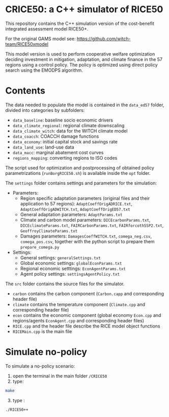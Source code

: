 # CRICE50: a C++ simulator of RICE50

This repository contains the C++ simulation version of the cost-benefit integrated assessment model RICE50+.

For the original GAMS model see: https://github.com/witch-team/RICE50xmodel

This model version is used to perform cooperative welfare optimization deciding investment in mitigation, adaptation, and climate finance in the 57 regions using a control policy. The policy is optimized using direct policy search using the EMODPS algorithm.

# Contents

The data needed to populate the model is contained in the `data_ed57` folder, divided into categories by subfolders:
- `data_baseline`: baseline socio economic drivers
- `data_climate_regional`: regional climate downscaling
- `data_climate_witch`: data for the WITCH climate model
- `data_coacch`: COACCH damage functions
- `data_economy`: initial capital stock and savings rate
- `data_land_use`: land-use data
- `data_macc`: marginal abatement cost curves
- `regions_mapping`: converting regions to ISO codes

The script used for optimization and postprocessing of obtained policy parametrizations (`runBorgRICE50.sh`) is available inside the `opt` folder.


The `settings` folder contains settings and parameters for the simulation:
- Parameters:
	- Region specific adaptation parameters (original files and their application to 57 regions): `AdaptCoeffOrigADRICE.txt`, `AdaptCoeffOrigADWITCH.txt`, `AdaptCoeffOrigED57.txt`
	- General adaptation parameters: `AdaptParams.txt`
	- Climate and carbon model parameters: `DICEcarbonParams.txt`, `DICEclimateParams.txt`, `FAIRCarbonParams.txt`, `FAIRforcothSSP2.txt`, `GeoffroyClimateParams.txt`
	- Damages parameters: `DamagesCoeffWITCH.txt`, `comega_neg.csv`, 
		`comega_pos.csv`, together with the python script to prepare them `prepare_comega.py`
- Settings:
	- General settings: `generalSettings.txt`
	- Global economic settings: `globalEconParams.txt`
	- Regional economic setttings: `EconAgentParams.txt`
	- Agent policy settings: `settingsAgentPolicy.txt`


The `src` folder contains the source files for the simulator.
- `carbon` contains the carbon component (`Carbon.capp` and corresponding header file)
- `climate` contains the temperature component (`Climate.cpp` and corresponding header file)
- `econ` contains the economic component (global economy `Econ.cpp` and regions/agents `EconAgent.cpp` and corresponding header files)
- `RICE.cpp` and the header file describe the RICE model object functions
- `RICEMain.cpp` is the main file

# Simulate no-policy

To simulate a no-policy scenario:
1) open the terminal in the main folder `/CRICE50`
2) type:
 ```bash
 make
 ```
3) type :
```bash
./RICE50++
```
